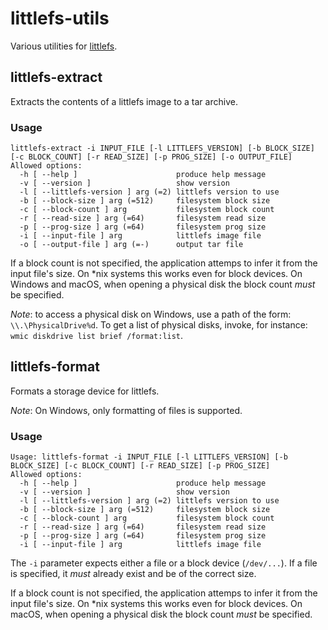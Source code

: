 # littlefs-utils

Various utilities for [littlefs](https://github.com/ARMmbed/littlefs).

## littlefs-extract

Extracts the contents of a littlefs image to a tar archive.

### Usage

```
littlefs-extract -i INPUT_FILE [-l LITTLEFS_VERSION] [-b BLOCK_SIZE] [-c BLOCK_COUNT] [-r READ_SIZE] [-p PROG_SIZE] [-o OUTPUT_FILE]
Allowed options:
  -h [ --help ]                      produce help message
  -v [ --version ]                   show version
  -l [ --littlefs-version ] arg (=2) littlefs version to use
  -b [ --block-size ] arg (=512)     filesystem block size
  -c [ --block-count ] arg           filesystem block count
  -r [ --read-size ] arg (=64)       filesystem read size
  -p [ --prog-size ] arg (=64)       filesystem prog size
  -i [ --input-file ] arg            littlefs image file
  -o [ --output-file ] arg (=-)      output tar file
```

If a block count is not specified, the application attemps to infer it from
the input file's size. On *nix systems this works even for block devices.
On Windows and macOS, when opening a physical disk the block count _must_ be specified.

*Note*: to access a physical disk on Windows, use a path of the form:
`\\.\PhysicalDrive%d`. To get a list of physical disks, invoke, for instance:
`wmic diskdrive list brief /format:list`.

## littlefs-format

Formats a storage device for littlefs.

*Note*: On Windows, only formatting of files is supported.

### Usage

```
Usage: littlefs-format -i INPUT_FILE [-l LITTLEFS_VERSION] [-b BLOCK_SIZE] [-c BLOCK_COUNT] [-r READ_SIZE] [-p PROG_SIZE]
Allowed options:
  -h [ --help ]                      produce help message
  -v [ --version ]                   show version
  -l [ --littlefs-version ] arg (=2) littlefs version to use
  -b [ --block-size ] arg (=512)     filesystem block size
  -c [ --block-count ] arg           filesystem block count
  -r [ --read-size ] arg (=64)       filesystem read size
  -p [ --prog-size ] arg (=64)       filesystem prog size
  -i [ --input-file ] arg            littlefs image file
```

The `-i` parameter expects either a file or a block device (`/dev/...`). If a file is
specified, it *must* already exist and be of the correct size.

If a block count is not specified, the application attemps to infer it from
the input file's size. On *nix systems this works even for block devices.
On macOS, when opening a physical disk the block count _must_ be specified.
